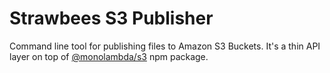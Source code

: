 # Strawbees S3 Publisher

Command line tool for publishing files to Amazon S3 Buckets. It's a thin API layer on top of [@monolambda/s3](https://www.npmjs.com/package/@monolambda/s3) npm package.
